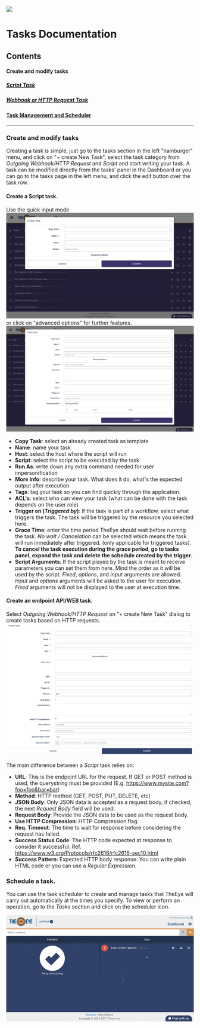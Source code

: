 [![](https://theeye.io/landpage/images/logo.png)](https://theeye.io)
# Tasks Documentation
## Contents
#### Create and modify tasks
##### [Script Task](#script-task-linked-to-an-event)
##### [Webhook or HTTP Request Task](#create-an-endpoint-apiweb-task)
#### [Task Management and Scheduler](#schedule-a-task)
-------------------------------------

### Create and modify tasks
Creating a task is simple, just go to the tasks section in the left "hamburger" menu, and click on "+ create New Task", select the task category from _Outgoing Webhook/HTTP Request_ and _Script_ and start writing your task.
A task can be modified directly from the tasks' panel in the Dashboard or you can go to the tasks page in the left menu, and click the edit button over the task row.

#### Create a Script task.
Use the quick input mode
![](/images/quickinputtask.jpg)
or click on "advanced options" for further features.
![](/images/advancedoptionstask.jpg)

+ **Copy Task**: select an already created task as template
+ **Name**: name your task
+ **Host**: select the host where the script will run
+ **Script**: select the script to be executed by the task
+ **Run As**: write down any extra command needed for user impersonification
+ **More Info**: describe your task. What does it do, what's the expected output after execution
+ **Tags**: tag your task so you can find quickly through the application.
+ **ACL's**: select who can view your task (what can be done with the task depends on the user role)
+ **Trigger on (_Triggered by_)**: If the task is part of a workflow, select what triggers the task. The task will be triggered by the resource you selected here.
+ **Grace Time**: enter the time period TheEye should wait before running the task. _No wait / Cancelation_ can be selected which means the task will run inmediately after triggered. (only applicable for triggered tasks). **To cancel the task execution during the grace period, go to tasks panel, expand the task and delete the schedule created by the trigger.**
+ **Script Arguments**: If the script played by the task is meant to receive parameters you can set them from here. Mind the order as it will be used by the script. _Fixed_, _options_, and _input_ arguments are allowed. _Input_ and _options_ arguments will be asked to the user for execution. _Fixed_ arguments will not be displayed to the user at execution time.

#### Create an endpoint API/WEB task.
Select _Outgoing Webhook/HTTP Request_ on "+ create New Task" dialog to create tasks based on HTTP requests.
![](/images/webrequesttask.jpg)

The main difference between a _Script_ task relies on:
+ **URL**: This is the endpoint URL for the request. If GET or POST method is used, the querystring must be provided (E.g. https://www.mysite.com?foo=foo&bar=bar)
+ **Method**:  HTTP method (GET, POST, PUT, DELETE, etc)
+ **JSON Body**: Only JSON data is accepted as a request body, if checked, the next _Request Body_ field will be used.
+ **Request Body**: Provide the JSON data to be used as the request body.
+ **Use HTTP Compression**: HTTP Compression flag.
+ **Req. Timeout**:  The time to wait for response before considering the request has failed.
+ **Success Status Code**: The HTTP code expected at response to consider it successful. Ref. https://www.w3.org/Protocols/rfc2616/rfc2616-sec10.html
+ **Success Pattern**:  Expected HTTP body response. You can write plain HTML code or you can use a _Regular Expression_.

### Schedule a task.

You can use the task scheduler to create and manage tasks that TheEye will carry out automatically at the times you specify.
To view or perform an operation, go to the _Tasks_ section and click on the scheduler icon.

![](https://github.com/patobas/docs/blob/master/schedule.gif)
